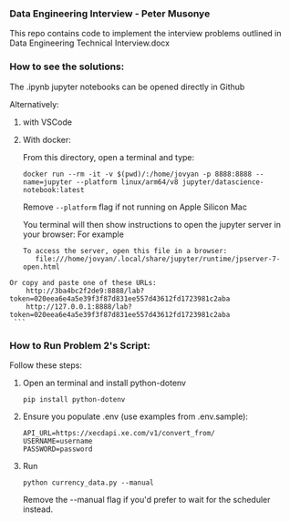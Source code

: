 ### Data Engineering Interview - Peter Musonye
This repo contains code to implement the interview problems outlined in
Data Engineering Technical Interview.docx

### How to see the solutions:
The .ipynb jupyter notebooks can be opened directly in Github

Alternatively:
  1. with VSCode
  2. With docker:

     From this directory, open a terminal and type:
     ```
     docker run --rm -it -v $(pwd)/:/home/jovyan -p 8888:8888 --name=jupyter --platform linux/arm64/v8 jupyter/datascience-notebook:latest
     ```
     Remove `--platform` flag if not running on Apple Silicon Mac

     You terminal will then show instructions to open the jupyter server in your browser: For example

     ```
     To access the server, open this file in a browser:
        file:///home/jovyan/.local/share/jupyter/runtime/jpserver-7-open.html
    Or copy and paste one of these URLs:
        http://3ba4bc2f2de9:8888/lab?token=020eea6e4a5e39f3f87d831ee557d43612fd1723981c2aba
        http://127.0.0.1:8888/lab?token=020eea6e4a5e39f3f87d831ee557d43612fd1723981c2aba
     ```

### How to Run Problem 2's Script:

Follow these steps:
1. Open an terminal and install python-dotenv
    ```
    pip install python-dotenv
    ```
2. Ensure you populate .env (use examples from .env.sample):

    ```
    API_URL=https://xecdapi.xe.com/v1/convert_from/
    USERNAME=username
    PASSWORD=password
    ```

3. Run

    ```
    python currency_data.py --manual
    ```
   Remove the --manual flag if you'd prefer to wait for the scheduler instead.
